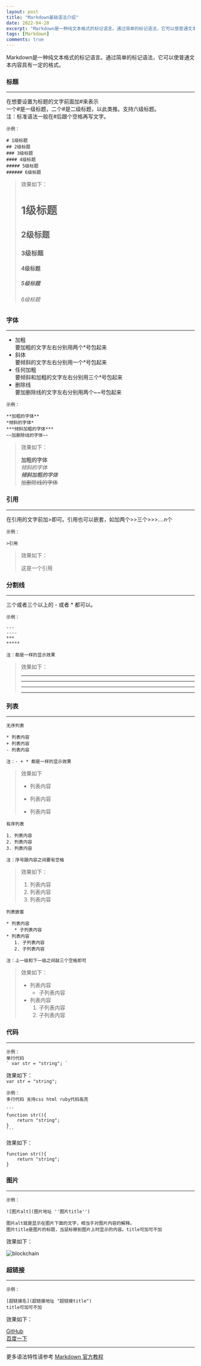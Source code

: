 ```yaml
---
layout: post
title: "Markdown基础语法介绍"
date: 2022-04-20
excerpt: "Markdown是一种纯文本格式的标记语言。通过简单的标记语法，它可以使普通文本内容具有一定的格式。"
tags: [Markdown]
comments: true
---
```

Markdown是一种纯文本格式的标记语言。通过简单的标记语法，它可以使普通文本内容具有一定的格式。

### 标题
---
在想要设置为标题的文字前面加#来表示  
一个#是一级标题，二个#是二级标题，以此类推。支持六级标题。  
注：标准语法一般在#后跟个空格再写文字。

~~~
示例：

# 1级标题
## 2级标题
### 3级标题
#### 4级标题
##### 5级标题
###### 6级标题
~~~

> 效果如下：
> # 1级标题
> ## 2级标题
> ### 3级标题
> #### 4级标题
> ##### 5级标题
> ###### 6级标题

### 字体
---
* 加粗  
  要加粗的文字左右分别用两个*号包起来
* 斜体  
  要倾斜的文字左右分别用一个*号包起来
* 任何加粗  
  要倾斜和加粗的文字左右分别用三个*号包起来
* 删除线  
  要加删除线的文字左右分别用两个~~号包起来
  
~~~
示例：

**加粗的字体**  
*倾斜的字体*  
***倾斜加粗的字体***  
~~加删除线的字体~~
~~~

> 效果如下：
> 
> **加粗的字体**  
*倾斜的字体*  
***倾斜加粗的字体***  
~~加删除线的字体~~  

### 引用
---
在引用的文字前加>即可。引用也可以嵌套，如加两个>>三个>>>....n个
~~~
示例：

>引用
~~~

>效果如下：
>
>这是一个引用  

### 分割线
---
三个或者三个以上的 - 或者 * 都可以。

~~~
示例：

---
----
***
*****
  
注：都是一样的显示效果
~~~

> 效果如下：  
> 
> ---  
> ----
> ***  
> **** 


###  列表
---

~~~
无序列表  

* 列表内容  
+ 列表内容   
- 列表内容   
  
注：- + * 都是一样的显示效果   
~~~

> 效果如下  
> 
> *  列表内容  
> + 列表内容  
> - 列表内容  

~~~
有序列表  

1. 列表内容  
2. 列表内容  
3. 列表内容  

注：序号跟内容之间要有空格
~~~

> 效果如下：  
> 
> 1. 列表内容  
> 2. 列表内容  
> 3. 列表内容  

~~~
列表嵌套

* 列表内容  
   * 子列表内容  
* 列表内容  
   1. 子列表内容  
   2. 子列表内容  
   
注：上一级和下一级之间敲三个空格即可
~~~

> 效果如下：  
> * 列表内容  
>    * 子列表内容  
> * 列表内容  
>    1. 子列表内容  
>    2. 子列表内容


### 代码
---
~~~
示例：
单行代码
` var str = "string"; `
~~~

效果如下：  
`var str = "string";`

~~~
示例：
多行代码 支持css html ruby代码高亮

```
function str(){
	return "string";
}
```
~~~

效果如下：
```
function str(){
	return "string";
}
```

### 图片
---
~~~
示例：

![图片alt](图片地址 ''图片title'')

图片alt就是显示在图片下面的文字，相当于对图片内容的解释。
图片title是图片的标题，当鼠标移到图片上时显示的内容。title可加可不加
~~~

效果如下：

![blockchain](https://ss0.bdstatic.com/70cFvHSh_Q1YnxGkpoWK1HF6hhy/it/u=702257389,1274025419&fm=27&gp=0.jpg "区块链")

### 超链接
---
~~~
示例：

[超链接名](超链接地址 "超链接title")
title可加可不加
~~~

效果如下：

[GitHub](http://github.com)   
[百度一下](http://baidu.com)




---
更多语法特性请参考 [Markdown 官方教程](https://markdown.com.cn/)